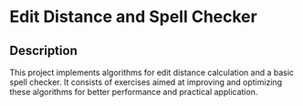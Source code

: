 # Edit Distance and Spell Checker

## Description

This project implements algorithms for edit distance calculation and a basic spell checker. It consists of exercises aimed at improving and optimizing these algorithms for better performance and practical application.
